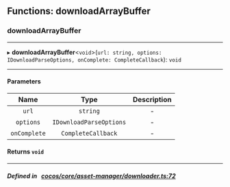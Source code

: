 ## Functions: downloadArrayBuffer

### downloadArrayBuffer


___
▸ **downloadArrayBuffer**<`void`\>(`url: string, options: IDownloadParseOptions, onComplete: CompleteCallback`): `void`
___


#### Parameters

| Name | Type | Description |
| :------: | :------: | :------: |
| `url` | `string` | - |
| `options` | `IDownloadParseOptions` | - |
| `onComplete` | `CompleteCallback` | - |

#### Returns `void` 
___


##### Defined in &nbsp;   [cocos/core/asset-manager/downloader.ts:72](https://github.com/cocos-creator/engine/blob/c7bf6b8a9/cocos/core/asset-manager/downloader.ts#L72)&nbsp;
